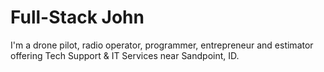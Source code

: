 <h1>Full-Stack John</h1>
<p>I'm a drone pilot, radio operator, programmer, entrepreneur and estimator offering Tech Support & IT Services near Sandpoint, ID.</p>
